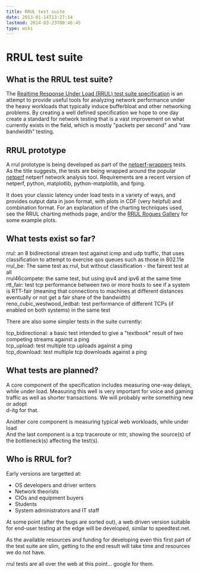 ```yaml
---
title: RRUL test suite
date: 2013-01-14T13:27:14
lastmod: 2014-03-23T00:46:45
type: wiki
---
```

RRUL test suite
===============

What is the RRUL test suite?
----------------------------

The [Realtime Response Under Load (RRUL) test suite
specification](https://github.com/dtaht/deBloat/blob/master/spec/rrule.doc?raw=true)
is an attempt to provide useful tools for analyzing network performance
under the heavy workloads that typically induce bufferbloat and other
networking problems. By creating a well defined specification we hope to
one day create a standard for network testing that is a vast improvement
on what currently exists in the field, which is mostly "packets per
second" and "raw bandwidth" testing.

RRUL prototype
--------------

A rrul prototype is being developed as part of the
[netperf-wrappers](https://github.com/tohojo/netperf-wrapper) tests. As
the title suggests, the tests are being wrapped around the popular
[netperf](http://www.netperf.org) netperf network analysis tool.
Requirements are a recent version of netperf, python, matplotlib,
python-matplotlib, and fping.

It does your classic latency under load tests in a variety of ways, and
provides output data in json format, with plots in CDF (very helpful)
and combination format. For an explanation of the charting techniques
used,\
see the <link>RRUL charting methods</link> page, and/or the [RRUL Rogues Gallery](RRUL_Rogues_Gallery.md) for some example plots.

What tests exist so far?
------------------------

rrul: an 8 bidirectional stream test against icmp and udp traffic, that
uses classification to attempt to exercise qos queues such as those in
802.11e\
rrul\_be: The same test as rrul, but without classification - the
fairest test at all\
rrul46compete: the same test, but using ipv4 and ipv6 at the same time\
rtt\_fair: test tcp performance between two or more hosts to see if a
system is RTT-fair (meaning that connections to machines at different
distances eventually or not get a fair share of the bandwidth)\
reno\_cubic\_westwood\_ledbat: test performance of different TCPs (if
enabled on both systems) in the same test

There are also some simpler tests in the suite currently:

tcp\_bidirectional: a basic test intended to give a "textbook" result of
two competing streams against a ping\
tcp\_upload: test multiple tcp uploads against a ping\
tcp\_download: test multiple tcp downloads against a ping

What tests are planned?
-----------------------

A core component of the specification includes measuring one-way delays,
while under load. Measuring this well is very important for voice and
gaming traffic as well as shorter transactions. We will probably write
something new or adopt\
d-itg for that.

Another core component is measuring typical web workloads, while under
load\
And the last component is a tcp traceroute or mtr, showing the source(s)
of the bottleneck(s) affecting the test(s).

Who is RRUL for?
----------------

Early versions are targetted at:

-   OS developers and driver writers
-   Network theorists
-   CIOs and equipment buyers
-   Students
-   System administrators and IT staff

At some point (after the bugs are sorted out), a web driven version
suitable for end-user testing at the edge will be developed, similar to
speedtest.net.

As the available resources and funding for developing even this first
part of the test suite are slim, getting to the end result will take
time and resources we do not have.

rrul tests are all over the web at this point... google for them.

